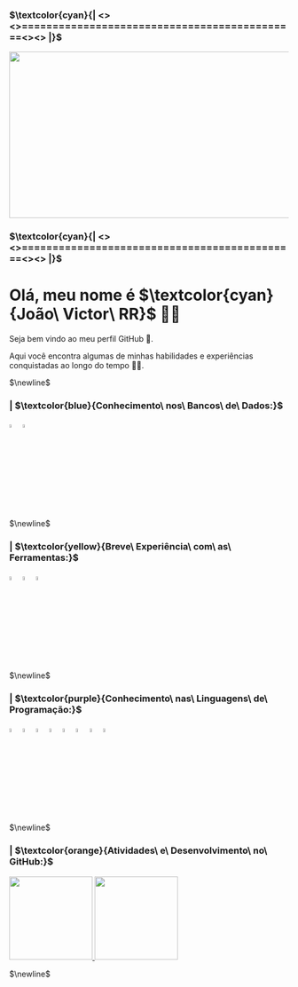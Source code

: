 ### $\textcolor{cyan}{| <><>=============================================<><> |}$

<div>
 <p align="center">
  <a href="#">
   <img src="Gif_Perfil_.gif" width="800" height="300"/></a>
 </p>
</div>

### $\textcolor{cyan}{| <><>=============================================<><> |}$

# Olá, meu nome é $\textcolor{cyan}{João\ Victor\ RR\}$ 🥷🏽
  Seja bem vindo ao meu perfil GitHub 👋.
  
  Aqui você encontra algumas de minhas habilidades e experiências conquistadas ao longo do tempo 👨‍🎓.

$\newline$

<!--
**JoaoVictorRR-GitHub/JoaoVictorRR-GitHub** is a ✨ _special_ ✨ repository because its `README.md` (this file) appears on your GitHub profile.

Here are some ideas to get you started:

- 🔭 I’m currently working on ...
- 🌱 I’m currently learning ...
- 👯 I’m looking to collaborate on ...
- 🤔 I’m looking for help with ...
- 💬 Ask me about ...
- 📫 How to reach me: ...
- 😄 Pronouns: ...
- ⚡ Fun fact: ...
-->


### | $\textcolor{blue}{Conhecimento\ nos\ Bancos\ de\ Dados:\}$
<div>
  <!-- MySql -->
  <a href="https://www.mysql.com/">
    <img src="https://cdn.jsdelivr.net/gh/devicons/devicon/icons/mysql/mysql-original-wordmark.svg" width="4%"/></a>
  
  <!-- Firebird -->
  <a href="https://firebirdsql.org/">
    <img src="https://firebirdsql.org/file/about/ds-firebird-logo.svg" width="4%"/></a>
</div>

$\newline$



### | $\textcolor{yellow}{Breve\ Experiência\ com\ as\ Ferramentas:\}$

<div>
  <!-- Unity -->
  <a href="https://unity.com/pt">
    <img src="https://cdn.jsdelivr.net/gh/devicons/devicon/icons/unity/unity-original.svg" width="4%"/></a>
  
  <!-- Git -->
  <a href="https://git-scm.com/">
    <img src="https://cdn.jsdelivr.net/gh/devicons/devicon/icons/git/git-original.svg" width="4%"/></a>
  
  <!-- Linux -->
  <a href="https://www.linux.org/">
    <img src="https://cdn.jsdelivr.net/gh/devicons/devicon/icons/linux/linux-original.svg" width="4%"/></a>          
</div>

$\newline$



### | $\textcolor{purple}{Conhecimento\ nas\ Linguagens\ de\ Programação:\}$

<div>
  <!-- LaTeX -->
  <a href="https://www.latex-project.org/">
    <img src="https://cdn.jsdelivr.net/gh/devicons/devicon/icons/latex/latex-original.svg" width="4%"/></a>
  
  <!-- Java -->
  <a href="https://www.java.com/pt-BR/">
    <img src="https://cdn.jsdelivr.net/gh/devicons/devicon/icons/java/java-original-wordmark.svg" width="4%"/></a>
  
  <!-- Jupyter -->
  <a href="https://jupyter.org/">
    <img src="https://cdn.jsdelivr.net/gh/devicons/devicon/icons/jupyter/jupyter-original-wordmark.svg" width="4%"/></a>

  <!-- Python -->
  <a href="https://www.python.org/">
    <img src="https://cdn.jsdelivr.net/gh/devicons/devicon/icons/python/python-original.svg" width="4%"/></a>

  <!-- Linguagem C -->
  <a href="#">
    <img src="https://cdn.jsdelivr.net/gh/devicons/devicon/icons/c/c-original.svg" width="4%"/></a>
  
  <!-- Linguagem C++ -->
  <a href="#">
    <img src="https://cdn.jsdelivr.net/gh/devicons/devicon/icons/cplusplus/cplusplus-original.svg" width="4%"/></a>

  <!-- Lazarus -->
  <a href="https://www.lazarus-ide.org/">
    <img src="https://wiki.freepascal.org/images/f/fd/Lazarus-icons-lpr-proposal-bpsoftware.png" width="4%"/></a>
  
  <!-- Processing -->
  <a href="https://processing.org/" target="_blank">
    <img src="https://cdn.jsdelivr.net/gh/devicons/devicon/icons/processing/processing-original.svg" width="4%"/></a>
</div>

$\newline$



### | $\textcolor{orange}{Atividades\ e\ Desenvolvimento\ no\ GitHub:\}$
<div>
 <!-- https://github.com/anuraghazra/github-readme-stats -->
 <a href="https://github.com/JoaoVictorRR-GitHub">
 <img height="150em" src="https://github-readme-stats-sigma-five.vercel.app/api/top-langs/?username=JoaoVictorRR-GitHub&layout=compact&langs_count=7&theme=synthwave"/>
 <img height="150em" src="https://github-readme-stats-sigma-five.vercel.app/api?username=JoaoVictorRR-GitHub&show_icons=true&theme=gruvbox&include_all_commits=true&count_private=true"/></a>
</div>

$\newline$
